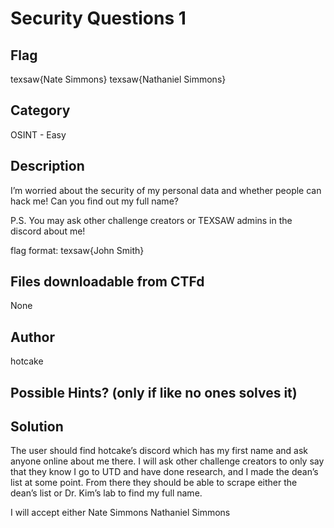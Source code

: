 # Security Questions 1

## Flag
texsaw{Nate Simmons}
texsaw{Nathaniel Simmons}

## Category
OSINT - Easy

## Description

I’m worried about the security of my personal data and whether people can hack me! Can you find out my full name? 

P.S. You may ask other challenge creators or TEXSAW admins in the discord about me! 

flag format: texsaw{John Smith}

## Files downloadable from CTFd
None

## Author
hotcake

## Possible Hints? (only if like no ones solves it)


## Solution
The user should find hotcake’s discord which has my first name and ask anyone online about me there. I will ask other challenge creators to only say that they know I go to UTD and have done research, and I made the dean’s list at some point. From there they should be able to scrape either the dean’s list or Dr. Kim’s lab to find my full name. 

I will accept either
Nate Simmons 
Nathaniel Simmons